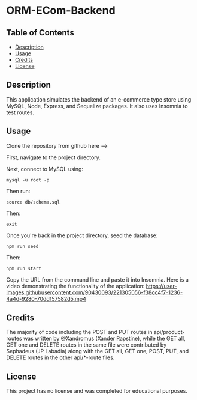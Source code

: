 # ORM-ECom-Backend

## Table of Contents

- [Description](#description)
- [Usage](#usage)
- [Credits](#credits)
- [License](#license)

## Description
This application simulates the backend of an e-commerce type store using MySQL, Node, Express, and Sequelize packages. It also uses Insomnia to test routes.

## Usage
Clone the repository from github here -->

First, navigate to the project directory.

Next, connect to MySQL using:
```
mysql -u root -p
```

Then run:
```
source db/schema.sql
```

Then:
```
exit
```

Once you're back in the project directory, seed the database:
```
npm run seed
```

Then: 
```
npm run start
```

Copy the URL from the command line and paste it into Insomnia.
Here is a video demonstrating the functionality of the application:
https://user-images.githubusercontent.com/90430093/221305056-f38cc4f7-1236-4a4d-9280-70dd157582d5.mp4

## Credits
The majority of code including the POST and PUT routes in api/product-routes was written by @Xandromus (Xander Rapstine), while the GET all, GET one and DELETE routes in the same file were contributed by Sephadeus (JP Labadia) along with the GET all, GET one, POST, PUT, and DELETE routes in the other api/*-route files.

## License
This project has no license and was completed for educational purposes.
